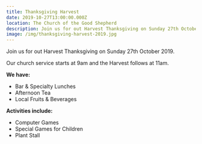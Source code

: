 ```yaml
---
title: Thanksgiving Harvest
date: 2019-10-27T13:00:00.000Z
location: The Church of the Good Shepherd
description: Join us for out Harvest Thanksgiving on Sunday 27th October 2019
image: /img/thanksgiving-harvest-2019.jpg
---
```

Join us for out Harvest Thanksgiving on Sunday 27th October 2019.

Our church service starts at 9am and the Harvest follows at 11am.

**We have:**
- Bar & Specialty Lunches
- Afternoon Tea
- Local Fruits & Beverages

**Activities include:**
- Computer Games
- Special Games for Children
- Plant Stall
